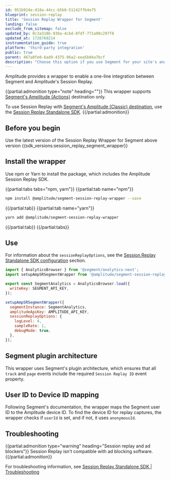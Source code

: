 ```yaml
---
id: 951b924e-d18a-44cc-b5b0-51142ffb4e75
blueprint: session-replay
title: 'Session Replay Wrapper for Segment'
landing: false
exclude_from_sitemap: false
updated_by: 0c3a318b-936a-4cbd-8fdf-771a90c297f0
updated_at: 1726769214
instrumentation_guide: true
platform: 'third-party integration'
public: true
parent: 467a0fe0-6ad9-4375-96a2-eea5b04a7bcf
description: "Choose this option if you use Segment for your site's analytics."
---
```

Amplitude provides a wrapper to enable a one-line integration between Segment and Amplitude's Session Replay.

{{partial:admonition type="note" heading=""}}
This wrapper supports [Segment's Amplitude (Actions)](https://segment.com/docs/connections/destinations/catalog/actions-amplitude/) destination only.

To use Session Replay with [Segment's Amplitude (Classic) destination](https://segment.com/docs/connections/destinations/catalog/amplitude/), use the [Session Replay Standalone SDK](/docs/session-replay/session-replay-standalone-sdk).
{{/partial:admonition}}

## Before you begin
Use the latest version of the Session Replay Wrapper for Segment above version {{sdk_versions:session_replay_segment_wrapper}}

## Install the wrapper

Use npm or Yarn to install the package, which includes the Amplitude Session Replay SDK.

{{partial:tabs tabs="npm, yarn"}}
{{partial:tab name="npm"}}
```bash
npm install @amplitude/segment-session-replay-wrapper --save
```
{{/partial:tab}}
{{partial:tab name="yarn"}}
```bash
yarn add @amplitude/segment-session-replay-wrapper
```
{{/partial:tab}}
{{/partial:tabs}}

## Use

For information about the `sessionReplayOptions`, see the [Session Replay Standalone SDK configuration](/docs/session-replay/session-replay-standalone-sdk#configuration) section.

```js
import { AnalyticsBrowser } from '@segment/analytics-next';
import setupAmpSRSegmentWrapper from '@amplitude/segment-session-replay-wrapper';

export const SegmentAnalytics = AnalyticsBrowser.load({
  writeKey: SEGMENT_API_KEY,
});

setupAmpSRSegmentWrapper({
  segmentInstance: SegmentAnalytics,
  amplitudeApiKey: AMPLITUDE_API_KEY,
  sessionReplayOptions: {
    logLevel: 4,
    sampleRate: 1,
    debugMode: true,
  },
});
```

## Segment plugin architecture

This wrapper uses Segment's plugin architecture, which ensures that all `track` and `page` events include the required `Session Replay ID` event property. 

## User ID to Device ID mapping

Following Segment's documentation, the wrapper maps the Segment user ID to the Amplitude device ID. To find the device ID for replay captures, the wrapper checks if `userId` is set, and if not, it uses `anonymousId`.

## Troubleshooting

{{partial:admonition type="warning" heading="Session replay and ad blockers"}}
Session Replay isn't compatible with ad blocking software.
{{/partial:admonition}}

For troubleshooting information, see [Session Replay Standalone SDK | Troubleshooting](/docs/session-replay/session-replay-standalone-sdk#troubleshooting)